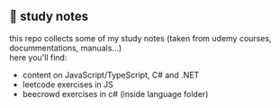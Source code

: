 ## 📑 study notes

this repo collects some of my study notes (taken from udemy courses, docummentations, manuals...)  
here you'll find:
* content on JavaScript/TypeScript, C# and .NET
* leetcode exercises in JS
* beecrowd exercises in c# (inside language folder)
